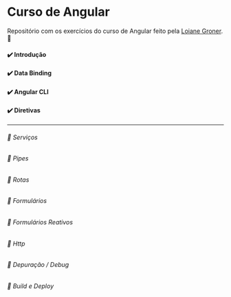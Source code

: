 # Curso de Angular



Repositório com os exercícios do curso de Angular feito pela [Loiane Groner](https://github.com/loiane/curso-angular). :rocket:



#### :heavy_check_mark: Introdução

#### :heavy_check_mark: Data Binding

#### :heavy_check_mark: Angular CLI

#### :heavy_check_mark: Diretivas

------

###### :construction: Serviços

###### :construction: Pipes

###### :construction: Rotas

###### :construction: Formulários

###### :construction: Formulários Reativos 

###### :construction: Http 

###### :construction: Depuração / Debug

###### :construction: Build e Deploy